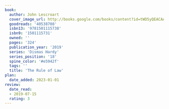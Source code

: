 ```yaml
---
book:
  author: John Lescroart
  cover_image_url: http://books.google.com/books/content?id=tWD5yQEACAAJ&printsec=frontcover&img=1&zoom=1&source=gbs_api
  goodreads: '40538708'
  isbn13: '9781501115738'
  isbn9: '1501115731'
  owned: ''
  pages: '324'
  publication_year: '2019'
  series: 'Dismas Hardy'
  series_position: '18'
  spine_color: '#e5942f'
  tags: ''
  title: 'The Rule of Law'
plan:
  date_added: 2023-01-01
review:
  date_read:
  - 2019-07-15
  rating: 3
---
```

